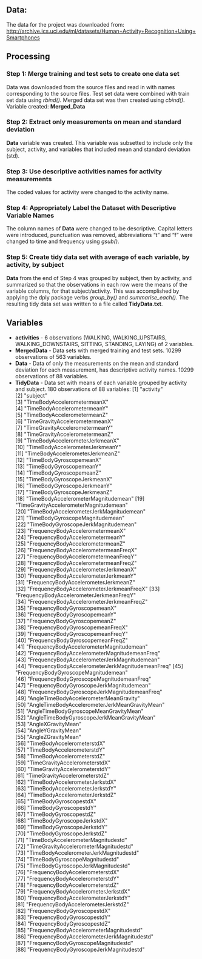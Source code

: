 Data:
-----

The data for the project was downloaded from:
<a href="http://archive.ics.uci.edu/ml/datasets/Human+Activity+Recognition+Using+Smartphones" class="uri">http://archive.ics.uci.edu/ml/datasets/Human+Activity+Recognition+Using+Smartphones</a>

Processing
----------

### Step 1: Merge training and test sets to create one data set

Data was downloaded from the source files and read in with names
corresponding to the source files. Test set data were combined with
train set data using *rbind()*. Merged data set was then created using
*cbind()*. Variable created: **Merged\_Data**

### Step 2: Extract only measurements on mean and standard deviation

**Data** variable was created. This variable was subsetted to include
only the subject, activity, and variables that included mean and
standard deviation (std).

### Step 3: Use descriptive activities names for activity measurements

The coded values for activity were changed to the activity name.

### Step 4: Appropriately Label the Dataset with Descriptive Variable Names

The column names of **Data** were changed to be descriptive. Capital
letters were introduced, punctuation was removed, abbreviations “t” and
“f” were changed to time and frequency using *gsub()*.

### Step 5: Create tidy data set with average of each variable, by activity, by subject

**Data** from the end of Step 4 was grouped by subject, then by
activity, and summarized so that the observations in each row were the
means of the variable columns, for that subject/activity. This was
accomplished by applying the dply package verbs *group\_by()* and
*summarise\_each()*. The resulting tidy data set was written to a file
called **TidyData.txt**.

Variables
---------

-   **activities** - 6 observations (WALKING, WALKING_UPSTAIRS, WALKING_DOWNSTAIRS, SITTING, STANDING, LAYING) of 2 variables. 
-   **MergedData** - Data sets with merged training and test sets. 10299 observations of 563 variables.
-   **Data** - Data of only the measurements on the mean and standard
    deviation for each measurement, has descriptive activity names. 10299 observations of 88 variables.
-   **TidyData** - Data set with means of each variable grouped by
    activity and subject. 180 observations of 88 variables:
        [1] "activity"                                       
        [2] "subject"                                       
        [3] "TimeBodyAccelerometermeanX"                     
        [4] "TimeBodyAccelerometermeanY"                     
        [5] "TimeBodyAccelerometermeanZ"                     
        [6] "TimeGravityAccelerometermeanX"                  
        [7] "TimeGravityAccelerometermeanY"                  
        [8] "TimeGravityAccelerometermeanZ"                  
        [9] "TimeBodyAccelerometerJerkmeanX"                 
        [10] "TimeBodyAccelerometerJerkmeanY"                 
        [11] "TimeBodyAccelerometerJerkmeanZ"                 
        [12] "TimeBodyGyroscopemeanX"                         
        [13] "TimeBodyGyroscopemeanY"                         
        [14] "TimeBodyGyroscopemeanZ"                         
        [15] "TimeBodyGyroscopeJerkmeanX"                     
        [16] "TimeBodyGyroscopeJerkmeanY"                     
        [17] "TimeBodyGyroscopeJerkmeanZ"                     
        [18] "TimeBodyAccelerometerMagnitudemean"
        [19] "TimeGravityAccelerometerMagnitudemean"          
        [20] "TimeBodyAccelerometerJerkMagnitudemean"         
        [21] "TimeBodyGyroscopeMagnitudemean"                 
        [22] "TimeBodyGyroscopeJerkMagnitudemean"             
        [23] "FrequencyBodyAccelerometermeanX"                
        [24] "FrequencyBodyAccelerometermeanY"                
        [25] "FrequencyBodyAccelerometermeanZ"                
        [26] "FrequencyBodyAccelerometermeanFreqX"            
        [27] "FrequencyBodyAccelerometermeanFreqY"            
        [28] "FrequencyBodyAccelerometermeanFreqZ"            
        [29] "FrequencyBodyAccelerometerJerkmeanX"            
        [30] "FrequencyBodyAccelerometerJerkmeanY"            
        [31] "FrequencyBodyAccelerometerJerkmeanZ"            
        [32] "FrequencyBodyAccelerometerJerkmeanFreqX" 
        [33] "FrequencyBodyAccelerometerJerkmeanFreqY"        
        [34] "FrequencyBodyAccelerometerJerkmeanFreqZ"        
        [35] "FrequencyBodyGyroscopemeanX"                    
        [36] "FrequencyBodyGyroscopemeanY"                    
        [37] "FrequencyBodyGyroscopemeanZ"                    
        [38] "FrequencyBodyGyroscopemeanFreqX"                
        [39] "FrequencyBodyGyroscopemeanFreqY"                
        [40] "FrequencyBodyGyroscopemeanFreqZ"                
        [41] "FrequencyBodyAccelerometerMagnitudemean"        
        [42] "FrequencyBodyAccelerometerMagnitudemeanFreq"    
        [43] "FrequencyBodyAccelerometerJerkMagnitudemean"    
        [44] "FrequencyBodyAccelerometerJerkMagnitudemeanFreq"
        [45] "FrequencyBodyGyroscopeMagnitudemean"            
        [46] "FrequencyBodyGyroscopeMagnitudemeanFreq"        
        [47] "FrequencyBodyGyroscopeJerkMagnitudemean"        
        [48] "FrequencyBodyGyroscopeJerkMagnitudemeanFreq"    
        [49] "AngleTimeBodyAccelerometerMeanGravity"          
        [50] "AngleTimeBodyAccelerometerJerkMeanGravityMean"  
        [51] "AngleTimeBodyGyroscopeMeanGravityMean"          
        [52] "AngleTimeBodyGyroscopeJerkMeanGravityMean"      
        [53] "AngleXGravityMean"     
        [54] "AngleYGravityMean"                              
        [55] "AngleZGravityMean"                              
        [56] "TimeBodyAccelerometerstdX"                      
        [57] "TimeBodyAccelerometerstdY"                      
        [58] "TimeBodyAccelerometerstdZ"                      
        [59] "TimeGravityAccelerometerstdX"                   
        [60] "TimeGravityAccelerometerstdY"                   
        [61] "TimeGravityAccelerometerstdZ"                   
        [62] "TimeBodyAccelerometerJerkstdX"                  
        [63] "TimeBodyAccelerometerJerkstdY"                  
        [64] "TimeBodyAccelerometerJerkstdZ"                  
        [65] "TimeBodyGyroscopestdX"                          
        [66] "TimeBodyGyroscopestdY"                          
        [67] "TimeBodyGyroscopestdZ"                          
        [68] "TimeBodyGyroscopeJerkstdX"                      
        [69] "TimeBodyGyroscopeJerkstdY"                      
        [70] "TimeBodyGyroscopeJerkstdZ"                      
        [71] "TimeBodyAccelerometerMagnitudestd"              
        [72] "TimeGravityAccelerometerMagnitudestd"           
        [73] "TimeBodyAccelerometerJerkMagnitudestd"          
        [74] "TimeBodyGyroscopeMagnitudestd"                  
        [75] "TimeBodyGyroscopeJerkMagnitudestd"              
        [76] "FrequencyBodyAccelerometerstdX"                 
        [77] "FrequencyBodyAccelerometerstdY"                 
        [78] "FrequencyBodyAccelerometerstdZ"                 
        [79] "FrequencyBodyAccelerometerJerkstdX"             
        [80] "FrequencyBodyAccelerometerJerkstdY"             
        [81] "FrequencyBodyAccelerometerJerkstdZ"             
        [82] "FrequencyBodyGyroscopestdX"                     
        [83] "FrequencyBodyGyroscopestdY"                     
        [84] "FrequencyBodyGyroscopestdZ"                     
        [85] "FrequencyBodyAccelerometerMagnitudestd"         
        [86] "FrequencyBodyAccelerometerJerkMagnitudestd"     
        [87] "FrequencyBodyGyroscopeMagnitudestd"             
        [88] "FrequencyBodyGyroscopeJerkMagnitudestd"
